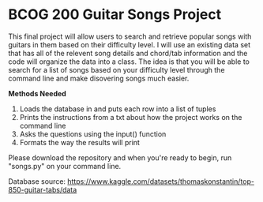 # BCOG 200 Guitar Songs Project

This final project will allow users to search and retrieve popular songs with guitars in them based on their difficulty level. I will use an existing data set that has all of the relevent song details and chord/tab information and the code will organize the data into a class. The idea is that you will be able to search for a list of songs based on your difficulty level through the command line and make disovering songs much easier.

**Methods Needed**
1. Loads the database in and puts each row into a list of tuples
2. Prints the instructions from a txt about how the project works on the command line
3. Asks the questions using the input() function
4. Formats the way the results will print

Please download the repository and when you're ready to begin, run "songs.py" on your command line.

Database source: https://www.kaggle.com/datasets/thomaskonstantin/top-850-guitar-tabs/data
